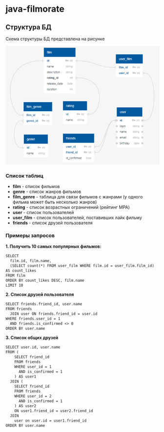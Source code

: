 # java-filmorate

## Структура БД

Схема структуры БД представлена на рисунке

![Схема БД](StructDB.png)

### Список таблиц

* **film** - список фильмов
* **genre** - список жанров фильмов
* **film_genre** - таблица для связи фильмов с жанрами (у одного фильма может быть несколько жанров) 
* **rating** - список возрастных ограничений (рейтинг MPA)
* **user** - список пользователей
* **user_film** - список пользователей, поставивших лайк фильму
* **friends** - список друзей пользователя

### Примеры запросов

**1. Получить 10 самых популярных фильмов:**

```
SELECT 
  film.id, film.name, 
  (SELECT count(*) FROM user_film WHERE film.id = user_film.film_id) AS count_likes
FROM film 
ORDER BY count_likes DESC, film.name 
LIMIT 10
```

**2. Список друзей пользователя**

```
SELECT friends.friend_id, user.name
FROM friends
  JOIN user ON friends.friend_id = user.id
WHERE friends.user_id = 1
  AND friends.is_confirmed <> 0
ORDER BY user.name
```

**3. Список общих друзей**

```
SELECT user.id, user.name
FROM (
    SELECT friend_id
    FROM friends
    WHERE user_id = 1
      AND is_confirmed = 1 
    ) AS user1
  JOIN (
    SELECT friend_id
    FROM friends
    WHERE user_id = 2
      AND is_confirmed = 1 
    ) AS user2
    ON user1.friend_id = user2.friend_id
  JOIN
    user on user.id = user1.friend_id
ORDER BY user.name
```






